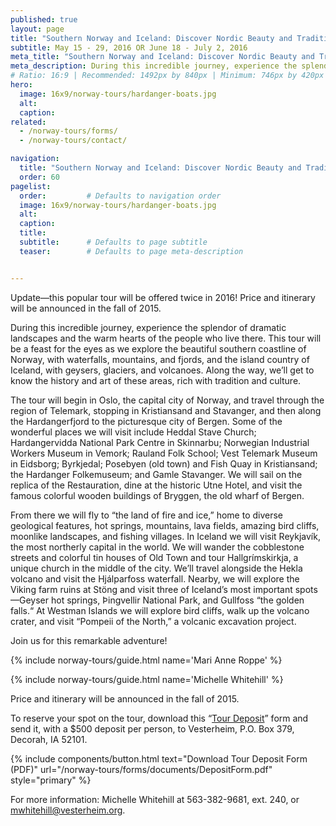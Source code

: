 ```yaml
---
published: true
layout: page
title: "Southern Norway and Iceland: Discover Nordic Beauty and Traditions"
subtitle: May 15 - 29, 2016 OR June 18 - July 2, 2016 
meta_title: "Southern Norway and Iceland: Discover Nordic Beauty and Traditions"
meta_description: During this incredible journey, experience the splendor of dramatic landscapes and the warm heart of the people who live there.  
# Ratio: 16:9 | Recommended: 1492px by 840px | Minimum: 746px by 420px
hero:
  image: 16x9/norway-tours/hardanger-boats.jpg
  alt: 
  caption:
related:
  - /norway-tours/forms/
  - /norway-tours/contact/

navigation:
  title: "Southern Norway and Iceland: Discover Nordic Beauty and Traditions"
  order: 60  
pagelist:
  order:         # Defaults to navigation order
  image: 16x9/norway-tours/hardanger-boats.jpg
  alt: 
  caption:   
  title: 
  subtitle:      # Defaults to page subtitle
  teaser:        # Defaults to page meta-description


---
```

Update—this popular tour will be offered twice in 2016! Price and itinerary will be announced in the fall of 2015.

During this incredible journey, experience the splendor of dramatic landscapes and the warm hearts of the people who live there. This tour will be a feast for the eyes as we explore the beautiful southern coastline of Norway, with waterfalls, mountains, and fjords, and the island country of Iceland, with geysers, glaciers, and volcanoes. Along the way, we’ll get to know the history and art of these areas, rich with tradition and culture.

The tour will begin in Oslo, the capital city of Norway, and travel through the region of Telemark, stopping in Kristiansand and Stavanger, and then along the Hardangerfjord to the picturesque city of Bergen. Some of the wonderful places we will visit include Heddal Stave Church; Hardangervidda National Park Centre in Skinnarbu; Norwegian Industrial Workers Museum in Vemork; Rauland Folk School; Vest Telemark Museum in Eidsborg; Byrkjedal; Posebyen (old town) and Fish Quay in Kristiansand; the Hardanger Folkemuseum; and Gamle Stavanger. We will sail on the replica of the Restauration, dine at the historic Utne Hotel, and visit the famous colorful wooden buildings of Bryggen, the old wharf of Bergen.

From there we will fly to “the land of fire and ice,” home to diverse geological features, hot springs, mountains, lava fields, amazing bird cliffs, moonlike landscapes, and fishing villages. In Iceland we will visit Reykjavík, the most northerly capital in the world. We will wander the cobblestone streets and colorful tin houses of Old Town and tour Hallgrímskirkja, a unique church in the middle of the city. We’ll travel alongside the Hekla volcano and visit the Hjálparfoss waterfall. Nearby, we will explore the Viking farm ruins at Stöng and visit three of Iceland’s most important spots—Geyser hot springs, Þingvellir National Park, and Gullfoss “the golden falls.“ At Westman Islands we will explore bird cliffs, walk up the volcano crater, and visit “Pompeii of the North,” a volcanic excavation project.

Join us for this remarkable adventure!

{% include norway-tours/guide.html name='Mari Anne Roppe' %}

{% include norway-tours/guide.html name='Michelle Whitehill' %}

Price and itinerary will be announced in the fall of 2015.

To reserve your spot on the tour, download this “[Tour Deposit](/norway-tours/forms/documents/DepositForm.pdf)” form and send it, with a $500 deposit per person, to Vesterheim, P.O. Box 379, Decorah, IA 52101.

{% include components/button.html text="Download Tour Deposit Form (PDF)" url="/norway-tours/forms/documents/DepositForm.pdf" style="primary" %} 

For more information: Michelle Whitehill at 563-382-9681, ext. 240, or [mwhitehill@vesterheim.org](mailto:mwhitehill@vesterheim.org).

